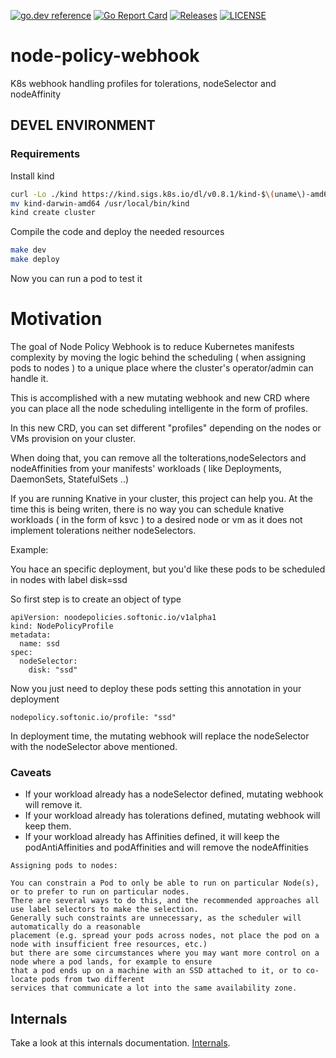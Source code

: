 [![go.dev reference](https://img.shields.io/badge/go.dev-reference-007d9c?logo=go&logoColor=white)](https://pkg.go.dev/github.com/softonic/node-policy-webhook)
[![Go Report Card](https://goreportcard.com/badge/softonic/node-policy-webhook)](https://goreportcard.com/report/softonic/node-policy-webhook)
[![Releases](https://img.shields.io/github/release-pre/softonic/node-policy-webhook.svg?sort=semver)](https://github.com/softonic/node-policy-webhook/releases)
[![LICENSE](https://img.shields.io/github/license/softonic/node-policy-webhook.svg)](https://github.com/softonic/node-policy-webhook/blob/master/LICENSE)

# node-policy-webhook
K8s webhook handling profiles for tolerations, nodeSelector and nodeAffinity


## DEVEL ENVIRONMENT

### Requirements

Install kind

```bash
curl -Lo ./kind https://kind.sigs.k8s.io/dl/v0.8.1/kind-$\(uname\)-amd64
mv kind-darwin-amd64 /usr/local/bin/kind
kind create cluster
```

Compile the code and deploy the needed resources

```bash
make dev
make deploy
```

Now you can run a pod to test it


# Motivation


The goal of Node Policy Webhook is to reduce Kubernetes manifests complexity by 
moving the logic behind the scheduling ( when assigning pods to nodes ) 
to a unique place where the cluster's operator/admin can handle it. 

This is accomplished with a new mutating webhook and new CRD where you can place all the node scheduling intelligente 
in the form of profiles.

In this new CRD, you can set different "profiles" depending on the nodes or VMs provision on your cluster.

When doing that, you can remove all the tolterations,nodeSelectors and nodeAffinities from your 
manifests' workloads ( like Deployments, DaemonSets, StatefulSets ..)

If you are running Knative in your cluster, this project can help you. At the time this is being writen, 
there is no way you can schedule knative workloads ( in the form of ksvc ) to a desired node or vm 
as it does not implement tolerations neither nodeSelectors.


Example:

You hace an specific deployment, but you'd like these pods to be scheduled in nodes  with label disk=ssd

So first step is to create an object of type 

```
apiVersion: noodepolicies.softonic.io/v1alpha1
kind: NodePolicyProfile
metadata:
  name: ssd
spec:
  nodeSelector:
    disk: "ssd"
```


Now you just need to deploy these pods setting this annotation in your deployment

```
nodepolicy.softonic.io/profile: "ssd"
```

In deployment time, the mutating webhook will replace the nodeSelector with the nodeSelector above mentioned.


### Caveats


* If your workload already has a nodeSelector defined, mutating webhook will remove it.
* If your workload already has tolerations defined, mutating webhook will keep them.
* If your workload already has Affinities defined, it will keep the podAntiAffinities and podAffinities 
and will remove the nodeAffinities 





```
Assigning pods to nodes:

You can constrain a Pod to only be able to run on particular Node(s), or to prefer to run on particular nodes. 
There are several ways to do this, and the recommended approaches all use label selectors to make the selection. 
Generally such constraints are unnecessary, as the scheduler will automatically do a reasonable 
placement (e.g. spread your pods across nodes, not place the pod on a node with insufficient free resources, etc.) 
but there are some circumstances where you may want more control on a node where a pod lands, for example to ensure 
that a pod ends up on a machine with an SSD attached to it, or to co-locate pods from two different 
services that communicate a lot into the same availability zone.

```


## Internals

Take a look at this internals documentation.  [Internals](/docs/internals.md).



